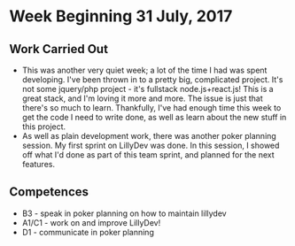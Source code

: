 # Week Beginning 31 July, 2017

## Work Carried Out
* This was another very quiet week; a lot of the time I had was spent developing. I've been thrown in to a pretty big, complicated project. It's not some jquery/php project - it's fullstack node.js+react.js! This is a great stack, and I'm loving it more and more. The issue is just that there's so much to learn. Thankfully, I've had enough time this week to get the code I need to write done, as well as learn about the new stuff in this project.
* As well as plain development work, there was another poker planning session. My first sprint on LillyDev was done. In this session, I showed off what I'd done as part of this team sprint, and planned for the next features.

## Competences
* B3 - speak in poker planning on how to maintain lillydev
* A1/C1 - work on and improve LillyDev!
* D1 - communicate in poker planning

